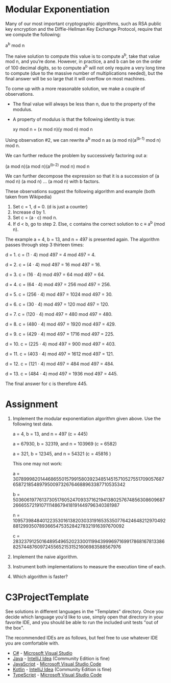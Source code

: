 # Modular Exponentiation

Many of our most important cryptographic algorithms, such as RSA public key encryption and the Diffie-Hellman Key Exchange Protocol, require that we compute the following:

a<sup>b</sup> mod n

The naive solution to compute this value is to compute a<sup>b</sup>, take that value mod n, and you’re done. However, in practice, a and b can be on the order of 100 decimal digits, so to compute a<sup>b</sup> will not only require a very long time to compute (due to the massive number of multiplications needed), but the final answer will be so large that it will overflow on most machines. 

To come up with a more reasonable solution, we make a couple of observations.

- The final value will always be less than n, due to the property of the modulus.
- A property of modulus is that the following identity is true:

    xy mod n = (x mod n)(y mod n) mod n


Using observation #2, we can rewrite a<sup>b</sup> mod n as (a mod n)(a<sup>(b-1)</sup> mod n) mod n.

We can further reduce the problem by successively factoring out a:

   (a mod n)(a mod n)(a<sup>(b-2)</sup> mod n) mod n

We can further decompose the expression so that it is a succession of (a mod n) (a mod n) ... (a mod n) with b factors.

These observations suggest the following algorithm and example (both taken from Wikipedia)

1. Set c = 1, d = 0. (d is just a counter)
2. Increase d by 1.
3. Set c = (a ⋅ c) mod n.
4. If d < b, go to step 2. Else, c contains the correct solution to c ≡ a<sup>b</sup> (mod n).

The example a = 4, b = 13, and n = 497 is presented again. The algorithm passes through step 3 thirteen times:

d = 1. c = (1 ⋅ 4) mod 497 = 4 mod 497 = 4.

d = 2. c = (4 ⋅ 4) mod 497 = 16 mod 497 = 16.

d = 3. c = (16 ⋅ 4) mod 497 = 64 mod 497 = 64.

d = 4. c = (64 ⋅ 4) mod 497 = 256 mod 497 = 256.

d = 5. c = (256 ⋅ 4) mod 497 = 1024 mod 497 = 30.

d = 6. c = (30 ⋅ 4) mod 497 = 120 mod 497 = 120.

d = 7. c = (120 ⋅ 4) mod 497 = 480 mod 497 = 480.

d = 8. c = (480 ⋅ 4) mod 497 = 1920 mod 497 = 429.

d = 9. c = (429 ⋅ 4) mod 497 = 1716 mod 497 = 225.

d = 10. c = (225 ⋅ 4) mod 497 = 900 mod 497 = 403.

d = 11. c = (403 ⋅ 4) mod 497 = 1612 mod 497 = 121.

d = 12. c = (121 ⋅ 4) mod 497 = 484 mod 497 = 484.

d = 13. c = (484 ⋅ 4) mod 497 = 1936 mod 497 = 445.

The final answer for c is therefore 445.

# Assignment

1. Implement the modular exponentiation algorithm given above. Use the following test data.

    a = 4, b = 13, and n = 497 (c = 445)


    a = 67930, b = 32319, and n = 103969 (c = 6582)


    a = 321, b = 12345, and n = 54321 (c = 45816 )


    This one may not work: 

    a = 3078999820144686550157991580392348514515710527551709057687658721854897950097326764688963387710535342
    
    b = 5036061977613730517605247093371621941380257674856308609687266655721910711148679418191449796340381987

    n = 1095739848401223530161382030331916535350776424648212970492881299350789366547535284278321916397670092

    c = 283237912501648954965202330011994399969716991786816781338682574487609724556521531521606983588567976

 
2. Implement the naive algorithm.

3. Instrument both implementations to measure the execution time of each.

4. Which algorithm is faster? 



# C3ProjectTemplate

See solutions in different languages in the "Templates" directory. Once you decide which language you'd like to use,
simply open that directory in your favorite IDE, and you should be able to run the included unit tests "out of the box".

The recommended IDEs are as follows, but feel free to use whatever IDE you are comfortable with.

-   [C#](Templates/C#) - [Microsoft Visual Studio](https://visualstudio.microsoft.com/vs/community/)
-   [Java](Templates/Java) - [IntelliJ Idea](https://www.jetbrains.com/idea/download) (Community Edition is fine)
-   [JavaScript](Templates/JavaScript) - [Microsoft Visual Studio Code](https://code.visualstudio.com/)
-   [Kotlin](Templates/Kotlin) - [IntelliJ Idea](https://www.jetbrains.com/idea/download) (Community Edition is fine)
-   [TypeScript](Templates/TypeScript) - [Microsoft Visual Studio Code](https://code.visualstudio.com/)
